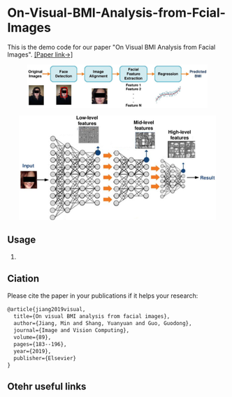 # On-Visual-BMI-Analysis-from-Fcial-Images
This is the demo code for our paper "On Visual BMI Analysis from Facial Images". [[Paper link->]](https://www.sciencedirect.com/science/article/pii/S0262885619301027)

<p align="center">
  <img src="/img/pipeline.jpg" height="100px" title='A typical framework for visual BMI estimation from two-dimensional (2D) facial images.'>
</p>

<p align="center">
  <img src="/img/deep.jpg" height="240px" title='The pipeline of deep learning approach.'>
</p>


## Usage
1. 

## Ciation
Please cite the paper in your publications if it helps your research:
```
@article{jiang2019visual,
  title={On visual BMI analysis from facial images},
  author={Jiang, Min and Shang, Yuanyuan and Guo, Guodong},
  journal={Image and Vision Computing},
  volume={89},
  pages={183--196},
  year={2019},
  publisher={Elsevier}
}
```

## Otehr useful links
